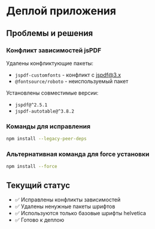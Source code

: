 # Деплой приложения

## Проблемы и решения

### Конфликт зависимостей jsPDF

Удалены конфликтующие пакеты:

- `jspdf-customfonts` - конфликт с jspdf@3.x
- `@fontsource/roboto` - неиспользуемый пакет

Установлены совместимые версии:

- `jspdf@^2.5.1`
- `jspdf-autotable@^3.8.2`

### Команды для исправления

```bash
npm install --legacy-peer-deps
```

### Альтернативная команда для force установки

```bash
npm install --force
```

## Текущий статус

- ✅ Исправлены конфликты зависимостей
- ✅ Удалены ненужные пакеты шрифтов
- ✅ Используются только базовые шрифты helvetica
- ✅ Готово к деплою
